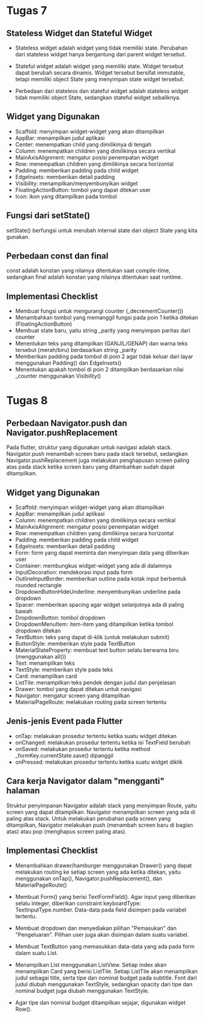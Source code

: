 # Tugas 7

## Stateless Widget dan Stateful Widget

- Stateless widget adalah widget yang tidak memiliki state. Perubahan dari stateless widget hanya bergantung dari parent widget tersebut.

- Stateful widget adalah widget yang memiliki state. Widget tersebut dapat berubah secara dinamis. Widget tersebut bersifat immutable, tetapi memiliki object State yang menyimpan state widget tersebut.

- Perbedaan dari stateless dan stateful widget adalah stateless widget tidak memiliki object State, sedangkan stateful widget sebaliknya.

## Widget yang Digunakan

- Scaffold: menyimpan widget-widget yang akan ditampilkan
- AppBar: menampilkan judul aplikasi
- Center: menempatkan child yang dimilikinya di tengah
- Column: menempatkan children yang dimilikinya secara vertikal
- MainAxisAlignment: mengatur posisi penempatan widget
- Row: menempatkan children yang dimilikinya secara horizontal
- Padding: memberikan padding pada child widget
- EdgeInsets: memberikan detail padding
- Visibility: menampilkan/menyembunyikan widget
- FloatingActionButton: tombol yang dapat ditekan user
- Icon: ikon yang ditampilkan pada tombol

## Fungsi dari setState()
setState() berfungsi untuk merubah internal state dari object State yang kita gunakan.

## Perbedaan const dan final
const adalah konstan yang nilainya ditentukan saat compile-time, sedangkan final adalah konstan yang nilainya ditentukan saat runtime.

## Implementasi Checklist
- Membuat fungsi untuk mengurangi counter (_decrementCounter())
- Menambahkan tombol yang memanggil fungsi pada poin 1 ketika ditekan (FloatingActionButton)
- Membuat state baru, yaitu string _parity yang menyimpan paritas dari counter
- Menentukan teks yang ditampilkan (GANJIL/GENAP) dan warna teks tersebut (merah/biru) berdasarkan string _parity
- Memberikan padding pada tombol di poin 2 agar tidak keluar dari layar menggunakan Padding() dan EdgeInsets()
- Menentukan apakah tombol di poin 2 ditampilkan berdasarkan nilai _counter menggunakan Visibility()

# Tugas 8

## Perbedaan Navigator.push dan Navigator.pushReplacement
Pada flutter, struktur yang digunakan untuk navigasi adalah stack. Navigator.push menambah screen baru pada stack tersebut, sedangkan Navigator.pushReplacement juga melakukan penghapusan screen paling atas pada stack ketika screen baru yang ditambahkan sudah dapat ditampilkan.

## Widget yang Digunakan

- Scaffold: menyimpan widget-widget yang akan ditampilkan
- AppBar: menampilkan judul aplikasi
- Column: menempatkan children yang dimilikinya secara vertikal
- MainAxisAlignment: mengatur posisi penempatan widget
- Row: menempatkan children yang dimilikinya secara horizontal
- Padding: memberikan padding pada child widget
- EdgeInsets: memberikan detail padding
- Form: form yang dapat meminta dan menyimpan data yang diberikan user
- Container: membungkus widget-widget yang ada di dalamnya
- InputDecoration: mendekorasi input pada form
- OutlineInputBorder: memberikan outline pada kotak input berbentuk rounded rectangle
- DropdownButtonHideUnderline: menyembunyikan underline pada dropdown
- Spacer: memberikan spacing agar widget selanjutnya ada di paling bawah
- DropdownButton: tombol dropdown
- DropdownMenuItem: item-item yang ditampilkan ketika tombol dropdown ditekan
- TextButton: teks yang dapat di-klik (untuk melakukan submit)
- ButtonStyle: memberikan style pada TextButton
- MaterialStateProperty: membuat text button selalu berwarna biru (menggunakan all())
- Text: menampilkan teks
- TextStyle: memberikan style pada teks
- Card: menampilkan card
- ListTile: menampilkan teks pendek dengan judul dan penjelasan
- Drawer: tombol yang dapat ditekan untuk navigasi
- Navigator: mengatur screen yang ditampilkan
- MaterialPageRoute: melakukan routing pada screen tertentu

## Jenis-jenis Event pada Flutter

- onTap: melakukan prosedur tertentu ketika suatu widget ditekan
- onChanged: melakukan prosedur tertentu ketika isi TextField berubah
- onSaved: melakukan prosedur tertentu ketika method _formKey.currentState.save() dipanggil
- onPressed: melakukan prosedur tertentu ketika suatu widget diklik

## Cara kerja Navigator dalam "mengganti" halaman

Struktur penyimpanan Navigator adalah stack yang menyimpan Route, yaitu screen yang dapat ditampilkan. Navigator menampilkan screen yang ada di paling atas stack. Untuk melakukan perubahan pada screen yang ditampilkan, Navigator melakukan push (menambah screen baru di bagian atas) atau pop (menghapus screen paling atas).

## Implementasi Checklist

- Menambahkan drawer/hamburger menggunakan Drawer() yang dapat melakukan routing ke setiap screen yang ada ketika ditekan, yaitu menggunakan onTap(), Navigator.pushReplacement(), dan MaterialPageRoute()

- Membuat Form() yang berisi TextFormField(). Agar input yang diberikan selalu integer, diberikan constraint keyboardType: TextInputType.number. Data-data pada field disimpen pada variabel tertentu.

- Membuat dropdown dan menyediakan pilihan "Pemasukan" dan "Pengeluaran". Pilihan user juga akan disimpan dalam suatu variabel.

- Membuat TextButton yang memasukkan data-data yang ada pada form dalam suatu List.

- Menampilkan List menggunakan ListView. Setiap index akan menampilkan Card yang berisi ListTile. Setiap ListTile akan menampilkan judul sebagai title, serta tipe dan nominal budget pada subtitle. Font dari judul diubah menggunakan TextStyle, sedangkan opacity dari tipe dan nominal budget juga diubah menggunakan TextStyle.

- Agar tipe dan nominal budget ditampilkan sejajar, digunakan widget Row().